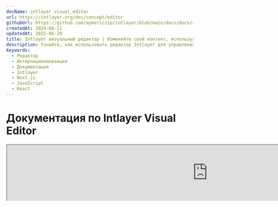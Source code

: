 ```yaml
---
docName: intlayer_visual_editor
url: https://intlayer.org/doc/concept/editor
githubUrl: https://github.com/aymericzip/intlayer/blob/main/docs/docs/ru/intlayer_visual_editor.md
createdAt: 2024-08-11
updatedAt: 2025-06-29
title: Intlayer визуальный редактор | Изменяйте свой контент, используя визуальный редактор
description: Узнайте, как использовать редактор Intlayer для управления вашим многоязычным веб-сайтом. Следуйте шагам в этой онлайн-документации, чтобы настроить ваш проект за несколько минут.
keywords:
  - Редактор
  - Интернационализация
  - Документация
  - Intlayer
  - Next.js
  - JavaScript
  - React
---
```


# Документация по Intlayer Visual Editor

<iframe title="Visual Editor + CMS for Your Web App: Intlayer Explained" class="m-auto aspect-[16/9] w-full overflow-hidden rounded-lg border-0" allow="autoplay; gyroscope;" loading="lazy" width="1080" height="auto" src="https://www.youtube.com/embed/UDDTnirwi_4?autoplay=0&amp;origin=http://intlayer.org&amp;controls=0&amp;rel=1"/>

Intlayer Visual Editor — это инструмент, который оборачивает ваш веб-сайт для взаимодействия с файлами декларации контента с использованием визуального редактора.

![Интерфейс Intlayer Visual Editor](https://github.com/aymericzip/intlayer/blob/main/docs/assets/visual_editor.gif)

Пакет `intlayer-editor` основан на Intlayer и доступен для JavaScript-приложений, таких как React (Create React App), Vite + React и Next.js.

## Визуальный редактор vs CMS

Intlayer Visual Editor — это инструмент, который позволяет управлять вашим контентом в визуальном редакторе для локальных словарей. После внесения изменений контент будет заменён в кодовой базе. Это означает, что приложение будет пересобрано, и страница будет перезагружена для отображения нового контента.

В отличие от этого, [Intlayer CMS](https://github.com/aymericzip/intlayer/blob/main/docs/docs/ru/intlayer_CMS.md) — это инструмент, который позволяет управлять вашим контентом в визуальном редакторе для удалённых словарей. После внесения изменений контент **не** повлияет на вашу кодовую базу. И веб-сайт автоматически отобразит изменённый контент.

## Интеграция Intlayer в ваше приложение

Для получения более подробной информации о том, как интегрировать Intlayer, см. соответствующий раздел ниже:

### Интеграция с Next.js

Для интеграции с Next.js обратитесь к [руководству по настройке](https://github.com/aymericzip/intlayer/blob/main/docs/docs/ru/intlayer_with_nextjs_15.md).

### Интеграция с Create React App

Для интеграции с Create React App обратитесь к [руководству по настройке](https://github.com/aymericzip/intlayer/blob/main/docs/docs/ru/intlayer_with_create_react_app.md).

### Интеграция с Vite + React

Для интеграции с Vite + React обратитесь к [руководству по настройке](https://github.com/aymericzip/intlayer/blob/main/docs/docs/ru/intlayer_with_vite+react.md).

## Как работает Intlayer Editor

Визуальный редактор в приложении включает в себя две вещи:

- Фронтенд-приложение, которое отображает ваш веб-сайт в iframe. Если ваш веб-сайт использует Intlayer, визуальный редактор автоматически обнаружит ваш контент и позволит вам взаимодействовать с ним. После внесения изменений вы сможете скачать изменения.

- После нажатия кнопки загрузки визуальный редактор отправит запрос на сервер для замены ваших файлов декларации контента новым контентом (где бы эти файлы ни были объявлены в вашем проекте).

> Обратите внимание, что на данный момент Intlayer Editor записывает ваши файлы декларации контента в формате JSON.

## Установка

После настройки Intlayer в вашем проекте просто установите `intlayer-editor` как зависимость для разработки:

```bash packageManager="npm"
npm install intlayer-editor --save-dev
```

```bash packageManager="yarn"
yarn add intlayer-editor --save-dev
```

```bash packageManager="pnpm"
pnpm add intlayer-editor --save-dev
```

## Конфигурация

В вашем файле конфигурации Intlayer вы можете настроить параметры редактора:

```typescript fileName="intlayer.config.ts" codeFormat="typescript"
import type { IntlayerConfig } from "intlayer";

const config: IntlayerConfig = {
  // ... другие настройки конфигурации
  editor: {
    /**
     * Обязательно
     * URL приложения.
     * Это URL, на который нацелен визуальный редактор.
     * Пример: 'http://localhost:3000'
     */
    applicationURL: process.env.INTLAYER_APPLICATION_URL,
    /**
     * Необязательно
     * По умолчанию `true`. Если `false`, редактор неактивен и недоступен.
     * Может использоваться для отключения редактора в определённых средах по соображениям безопасности, например, в продакшене.
     */
    enabled: process.env.INTLAYER_ENABLED,
    /**
     * Необязательно
     * По умолчанию `8000`.
     * Порт сервера редактора.
     */
    port: process.env.INTLAYER_PORT,
    /**
     * Необязательно
     * По умолчанию "http://localhost:8000"
     * URL сервера редактора.
     */
    editorURL: process.env.INTLAYER_EDITOR_URL,
  },
};

export default config;
```

```javascript fileName="intlayer.config.mjs" codeFormat="esm"
/** @type {import('intlayer').IntlayerConfig} */
const config = {
  // ... другие настройки конфигурации
  editor: {
    /**
     * Обязательно
     * URL приложения.
     * Это URL, на который нацелен визуальный редактор.
     * Пример: 'http://localhost:3000'
     */
    applicationURL: process.env.INTLAYER_APPLICATION_URL,
    /**
     * Необязательно
     * По умолчанию `true`. Если `false`, редактор неактивен и недоступен.
     * Может использоваться для отключения редактора в определённых средах по соображениям безопасности, например, в продакшене.
     */
    enabled: process.env.INTLAYER_ENABLED,
    /**
     * Необязательно
     * По умолчанию `8000`.
     * Порт, используемый сервером визуального редактора.
     */
    port: process.env.INTLAYER_PORT,
    /**
     * Необязательно
     * По умолчанию "http://localhost:8000"
     * URL сервера редактора для доступа из приложения. Используется для ограничения источников, которые могут взаимодействовать с приложением по соображениям безопасности. Если установлено значение `'*'`, редактор доступен из любого источника. Должен быть установлен, если порт изменён или если редактор размещён на другом домене.
     */
    editorURL: process.env.INTLAYER_EDITOR_URL,
  },
};

export default config;
```

```javascript fileName="intlayer.config.cjs" codeFormat="commonjs"
/** @type {import('intlayer').IntlayerConfig} */
const config = {
  // ... другие настройки конфигурации
  editor: {
    /**
     * Обязательно
     * URL приложения.
     * Это URL, на который нацелен визуальный редактор.
     */
    applicationURL: process.env.INTLAYER_APPLICATION_URL,
    /**
     * Необязательно
     * По умолчанию `8000`.
     * Порт сервера редактора.
     */
    port: process.env.INTLAYER_PORT,
    /**
     * Необязательно
     * По умолчанию "http://localhost:8000"
     * URL сервера редактора.
     */
    editorURL: process.env.INTLAYER_EDITOR_URL,
    /**
     * Необязательно
     * По умолчанию `true`. Если `false`, редактор неактивен и недоступен.
     * Может использоваться для отключения редактора в определенных средах по соображениям безопасности, например, в продакшене.
     */
    enabled: process.env.INTLAYER_ENABLED,
  },
};

module.exports = config;
```

> Чтобы увидеть все доступные параметры, обратитесь к [документации по конфигурации](https://github.com/aymericzip/intlayer/blob/main/docs/docs/ru/configuration.md).

## Использование редактора

1. После установки редактора вы можете запустить его с помощью следующей команды:

   ```bash packageManager="npm"
   npx intlayer-editor start
   ```

   ```bash packageManager="yarn"
   yarn intlayer-editor start
   ```

   ```bash packageManager="pnpm"
   pnpm intlayer-editor start
   ```

   > **Обратите внимание, что ваше приложение должно работать параллельно.** URL приложения должен совпадать с тем, который вы указали в конфигурации редактора (`applicationURL`).

2. Затем откройте предоставленный URL. По умолчанию `http://localhost:8000`.

   Вы можете просмотреть каждое поле, индексированное Intlayer, наведя курсор на ваш контент.

   ![Наведение на контент](https://github.com/aymericzip/intlayer/blob/main/docs/assets/intlayer_editor_hover_content.png)

3. Если ваш контент выделен, вы можете долго нажимать на него, чтобы отобразить панель редактирования.

## Конфигурация окружения

Редактор можно настроить на использование конкретного файла окружения. Это полезно, когда вы хотите использовать один и тот же файл конфигурации для разработки и продакшена.

Чтобы использовать конкретный файл окружения, вы можете использовать флаг `--env-file` или `-f` при запуске редактора:

```bash packageManager="npm"
npx intlayer-editor start -f .env.development
```

```bash packageManager="yarn"
yarn intlayer-editor start -f .env.development
```

```bash packageManager="pnpm"
pnpm intlayer-editor start -f .env.development
```

> Обратите внимание, что файл окружения должен находиться в корневой директории вашего проекта.

Или вы можете использовать флаг `--env` или `-e`, чтобы указать окружение:

```bash packageManager="npm"
npx intlayer-editor start -e development
```

```bash packageManager="yarn"
yarn intlayer-editor start -e development
```

```bash packageManager="pnpm"
pnpm intlayer-editor start -e development
```

## Отладка

Если вы столкнулись с какими-либо проблемами с визуальным редактором, проверьте следующее:

- Визуальный редактор и приложение работают.

- Конфигурация [`editor`](https://intlayer.org/ru/doc/concept/configuration#editor-configuration) правильно настроена в вашем файле конфигурации Intlayer.

  - Обязательные поля:
    - URL приложения должен совпадать с тем, который вы указали в конфигурации редактора (`applicationURL`).

- Визуальный редактор использует iframe для отображения вашего сайта. Убедитесь, что политика безопасности контента (Content Security Policy, CSP) вашего сайта разрешает URL CMS в качестве `frame-ancestors` (по умолчанию 'http://localhost:8000'). Проверьте консоль редактора на наличие ошибок.

## История документа

- 5.5.10 - 2025-06-29: Инициализация истории
